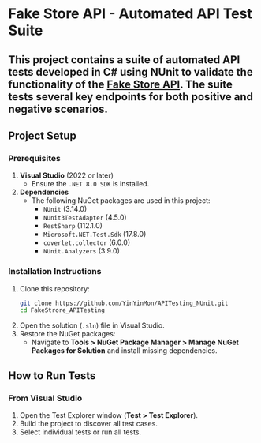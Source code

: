 
# Fake Store API - Automated API Test Suite

This project contains a suite of automated API tests developed in C# using NUnit to validate the functionality of the [Fake Store API](https://fakestoreapi.com/docs). The suite tests several key endpoints for both positive and negative scenarios.
---

## **Project Setup**

### **Prerequisites**
1. **Visual Studio** (2022 or later)
   - Ensure the `.NET 8.0 SDK` is installed.
2. **Dependencies**
   - The following NuGet packages are used in this project:
     - `NUnit` (3.14.0) 
     - `NUnit3TestAdapter` (4.5.0)
     - `RestSharp` (112.1.0)
     - `Microsoft.NET.Test.Sdk` (17.8.0) 
     - `coverlet.collector` (6.0.0) 
     - `NUnit.Analyzers` (3.9.0) 

### **Installation Instructions**
1. Clone this repository:
   ```bash
   git clone https://github.com/YinYinMon/APITesting_NUnit.git
   cd FakeStrore_APITesting
   ```
2. Open the solution (`.sln`) file in Visual Studio.
3. Restore the NuGet packages:
   - Navigate to **Tools > NuGet Package Manager > Manage NuGet Packages for Solution** and install missing dependencies.

## **How to Run Tests**
### **From Visual Studio**
1. Open the Test Explorer window (**Test > Test Explorer**).
2. Build the project to discover all test cases.
3. Select individual tests or run all tests.

